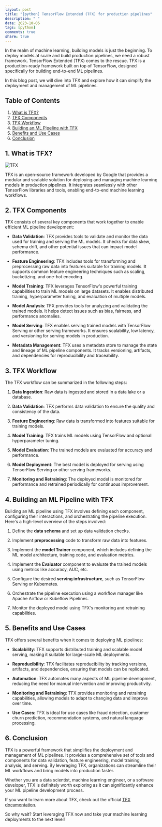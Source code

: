 ```yaml
---
layout: post
title: "[python] TensorFlow Extended (TFX) for production pipelines"
description: " "
date: 2023-10-06
tags: [python]
comments: true
share: true
---
```


In the realm of machine learning, building models is just the beginning. To deploy models at scale and build production pipelines, we need a robust framework. TensorFlow Extended (TFX) comes to the rescue. TFX is a production-ready framework built on top of TensorFlow, designed specifically for building end-to-end ML pipelines.

In this blog post, we will dive into TFX and explore how it can simplify the deployment and management of ML pipelines.

## Table of Contents
1. [What is TFX?](#what-is-tfx)
2. [TFX Components](#tfx-components)
3. [TFX Workflow](#tfx-workflow)
4. [Building an ML Pipeline with TFX](#building-an-ml-pipeline-with-tfx)
5. [Benefits and Use Cases](#benefits-and-use-cases)
6. [Conclusion](#conclusion)

## **1. What is TFX?** <a name="what-is-tfx"></a>

![TFX](https://www.google.com/url?sa=i&url=https%3A%2F%2Ftowardsdatascience.com%2Ftfx-tensorflow-extended-2d4dbf986aa8&psig=AOvVaw2HIGsqJ0TpyJfWV_F1al7p&ust=1627642948584000&source=images&cd=vfe&ved=0CAoQjRxqFwoTCKDjv8f7y_ECFQAAAAAdAAAAABAD)

TFX is an open-source framework developed by Google that provides a modular and scalable solution for deploying and managing machine learning models in production pipelines. It integrates seamlessly with other TensorFlow libraries and tools, enabling end-to-end machine learning workflows.

## **2. TFX Components** <a name="tfx-components"></a>

TFX consists of several key components that work together to enable efficient ML pipeline development:

- **Data Validation**: TFX provides tools to validate and monitor the data used for training and serving the ML models. It checks for data skew, schema drift, and other potential issues that can impact model performance.

- **Feature Engineering**: TFX includes tools for transforming and preprocessing raw data into features suitable for training models. It supports common feature engineering techniques such as scaling, bucketizing, and one-hot encoding.

- **Model Training**: TFX leverages TensorFlow's powerful training capabilities to train ML models on large datasets. It enables distributed training, hyperparameter tuning, and evaluation of multiple models.

- **Model Analysis**: TFX provides tools for analyzing and validating the trained models. It helps detect issues such as bias, fairness, and performance anomalies.

- **Model Serving**: TFX enables serving trained models with TensorFlow Serving or other serving frameworks. It ensures scalability, low latency, and versioning for serving models in production.

- **Metadata Management**: TFX uses a metadata store to manage the state and lineage of ML pipeline components. It tracks versioning, artifacts, and dependencies for reproducibility and traceability.

## **3. TFX Workflow** <a name="tfx-workflow"></a>

The TFX workflow can be summarized in the following steps:

1. **Data Ingestion**: Raw data is ingested and stored in a data lake or a database.

2. **Data Validation**: TFX performs data validation to ensure the quality and consistency of the data.

3. **Feature Engineering**: Raw data is transformed into features suitable for training models.

4. **Model Training**: TFX trains ML models using TensorFlow and optional hyperparameter tuning.

5. **Model Evaluation**: The trained models are evaluated for accuracy and performance.

6. **Model Deployment**: The best model is deployed for serving using TensorFlow Serving or other serving frameworks.

7. **Monitoring and Retraining**: The deployed model is monitored for performance and retrained periodically for continuous improvement.

## **4. Building an ML Pipeline with TFX** <a name="building-an-ml-pipeline-with-tfx"></a>

Building an ML pipeline using TFX involves defining each component, configuring their interactions, and orchestrating the pipeline execution. Here's a high-level overview of the steps involved:

1. Define the **data schema** and set up data validation checks.

2. Implement **preprocessing** code to transform raw data into features.

3. Implement the **model Trainer** component, which includes defining the ML model architecture, training code, and evaluation metrics.

4. Implement the **Evaluator** component to evaluate the trained models using metrics like accuracy, AUC, etc.

5. Configure the desired **serving infrastructure**, such as TensorFlow Serving or Kubernetes.

6. Orchestrate the pipeline execution using a workflow manager like Apache Airflow or Kubeflow Pipelines.

7. Monitor the deployed model using TFX's monitoring and retraining capabilities.

## **5. Benefits and Use Cases** <a name="benefits-and-use-cases"></a>

TFX offers several benefits when it comes to deploying ML pipelines:

- **Scalability**: TFX supports distributed training and scalable model serving, making it suitable for large-scale ML deployments.

- **Reproducibility**: TFX facilitates reproducibility by tracking versions, artifacts, and dependencies, ensuring that models can be replicated.

- **Automation**: TFX automates many aspects of ML pipeline development, reducing the need for manual intervention and improving productivity.

- **Monitoring and Retraining**: TFX provides monitoring and retraining capabilities, allowing models to adapt to changing data and improve over time.

- **Use Cases**: TFX is ideal for use cases like fraud detection, customer churn prediction, recommendation systems, and natural language processing.

## **6. Conclusion** <a name="conclusion"></a>

TFX is a powerful framework that simplifies the deployment and management of ML pipelines. It provides a comprehensive set of tools and components for data validation, feature engineering, model training, analysis, and serving. By leveraging TFX, organizations can streamline their ML workflows and bring models into production faster.

Whether you are a data scientist, machine learning engineer, or a software developer, TFX is definitely worth exploring as it can significantly enhance your ML pipeline development process.

If you want to learn more about TFX, check out the official [TFX documentation](https://www.tensorflow.org/tfx).

So why wait? Start leveraging TFX now and take your machine learning deployments to the next level!